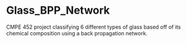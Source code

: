 # Glass_BPP_Network
CMPE 452 project classifying 6 different types of glass based off of its chemical composition using a back propagation network.
